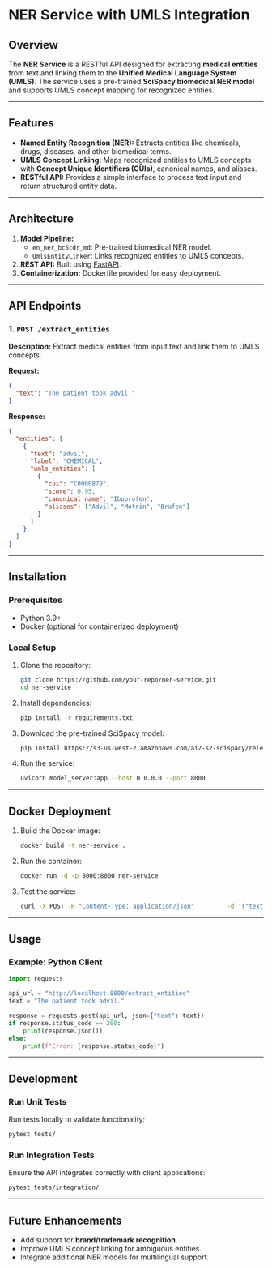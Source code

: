 
# NER Service with UMLS Integration

## Overview

The **NER Service** is a RESTful API designed for extracting **medical entities** from text and linking them to the **Unified Medical Language System (UMLS)**. The service uses a pre-trained **SciSpacy biomedical NER model** and supports UMLS concept mapping for recognized entities.

---

## Features

- **Named Entity Recognition (NER):**
  Extracts entities like chemicals, drugs, diseases, and other biomedical terms.
- **UMLS Concept Linking:**
  Maps recognized entities to UMLS concepts with **Concept Unique Identifiers (CUIs)**, canonical names, and aliases.
- **RESTful API:**
  Provides a simple interface to process text input and return structured entity data.

---

## Architecture

1. **Model Pipeline:**
   - `en_ner_bc5cdr_md`: Pre-trained biomedical NER model.
   - `UmlsEntityLinker`: Links recognized entities to UMLS concepts.
2. **REST API:** Built using [FastAPI](https://fastapi.tiangolo.com/).
3. **Containerization:** Dockerfile provided for easy deployment.

---

## API Endpoints

### 1. `POST /extract_entities`

**Description:** Extract medical entities from input text and link them to UMLS concepts.

**Request:**
```json
{
  "text": "The patient took advil."
}
```

**Response:**
```json
{
  "entities": [
    {
      "text": "advil",
      "label": "CHEMICAL",
      "umls_entities": [
        {
          "cui": "C0000870",
          "score": 0.95,
          "canonical_name": "Ibuprofen",
          "aliases": ["Advil", "Motrin", "Brufen"]
        }
      ]
    }
  ]
}
```

---

## Installation

### Prerequisites
- Python 3.9+
- Docker (optional for containerized deployment)

### Local Setup

1. Clone the repository:
   ```bash
   git clone https://github.com/your-repo/ner-service.git
   cd ner-service
   ```

2. Install dependencies:
   ```bash
   pip install -r requirements.txt
   ```

3. Download the pre-trained SciSpacy model:
   ```bash
   pip install https://s3-us-west-2.amazonaws.com/ai2-s2-scispacy/releases/v0.5.4/en_ner_bc5cdr_md-0.5.4.tar.gz
   ```

4. Run the service:
   ```bash
   uvicorn model_server:app --host 0.0.0.0 --port 8000
   ```

---

## Docker Deployment

1. Build the Docker image:
   ```bash
   docker build -t ner-service .
   ```

2. Run the container:
   ```bash
   docker run -d -p 8000:8000 ner-service
   ```

3. Test the service:
   ```bash
   curl -X POST -H "Content-Type: application/json"         -d '{"text": "The patient took advil."}'         http://localhost:8000/extract_entities
   ```

---

## Usage

### Example: Python Client

```python
import requests

api_url = "http://localhost:8000/extract_entities"
text = "The patient took advil."

response = requests.post(api_url, json={"text": text})
if response.status_code == 200:
    print(response.json())
else:
    print(f"Error: {response.status_code}")
```

---

## Development

### Run Unit Tests
Run tests locally to validate functionality:
```bash
pytest tests/
```

### Run Integration Tests
Ensure the API integrates correctly with client applications:
```bash
pytest tests/integration/
```

---

## Future Enhancements

- Add support for **brand/trademark recognition**.
- Improve UMLS concept linking for ambiguous entities.
- Integrate additional NER models for multilingual support.
